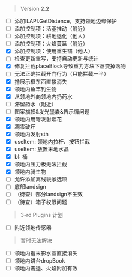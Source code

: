  > Version **2.2**

 - [ ] 添加ILAPI.GetDistence，支持领地边缘保护
 - [ ] 添加控制项：活塞推动（附近）
 - [ ] 添加控制项：耕地退化（他人）
 - [ ] 添加控制项：火焰蔓延（附近）
 - [x] 添加控制项：使用重生锚（他人）
 - [ ] 检查更新重写，支持自动更新与统计
 - [x] 修复拦截placeBlock导致重力方块下落变掉落物
 - [ ] 无法正确拦截开门行为（只能拦截一半）
 - [x] 撸展示框东西直接消失
 - [x] 领地内鱼竿钓生物
 - [x] 从领地外向领地内扔药水
 - [ ] 滞留药水（附近）
 - [ ] 图案旗帜&发光墨囊&告示牌问题
 - [x] 领地内用弩发射烟花
 - [x] 凋零破坏
 - [x] 领地内发射sth
 - [x] useItem: 领地内拉杆、按钮拦截
 - [x] useItem: 放置末地水晶
 - [x] bI: 桶
 - [x] 领地内压力板无法拦截
 - [x] 领地内骑生物
 - [ ] 允许添加离线玩家选项
 - [ ] 底部landsign
 - [ ] （待查）部分landsign不生效
 - [ ] （待查）箱子权限问题

 > 3-rd Plugins 计划
 - [ ] 附近领地传感器

 > 暂时无法解决
 - [ ] 领地内撸末影水晶直接消失
 - [ ] 领地内讲台dropBook
 - [ ] 领地内击退、火焰附加有效